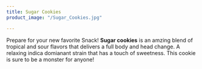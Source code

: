 ```yaml
---
title: Sugar Cookies
product_image: "/Sugar_Cookies.jpg"

---
```

Prepare for your new favorite Snack! **Sugar cookies** is an amzing blend of tropical and sour flavors that delivers a full body and head change. A relaxing indica domianant strain that has a touch of sweetness. This cookie is sure to be a monster for anyone!